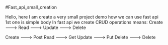 #Fast_api_small_creation

Hello, here I am create a very small project demo how we can use fast api 
1st one is simple body 
In fast api we create CRUD operations means: Create ---> Read ---> Update ---> Delete

Create ---> Post
Read   ---> Get
Update ---> Put
Delete ---> Delete
